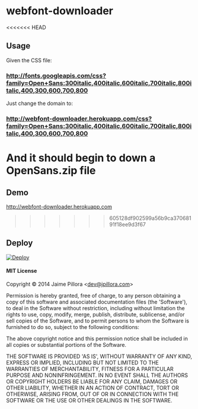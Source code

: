 # webfont-downloader

<<<<<<< HEAD
## Usage

Given the CSS file:

### http://fonts.googleapis.com/css?family=Open+Sans:300italic,400italic,600italic,700italic,800italic,400,300,600,700,800

Just change the domain to:

### http://webfont-downloader.herokuapp.com/css?family=Open+Sans:300italic,400italic,600italic,700italic,800italic,400,300,600,700,800

And it should begin to down a OpenSans.zip file
=======
## Demo

http://webfont-downloader.herokuapp.com
>>>>>>> 605128df902599a56b9ca37068191f18ee9d3f67

## Deploy

[![Deploy](https://www.herokucdn.com/deploy/button.png)](https://heroku.com/deploy)

#### MIT License

Copyright © 2014 Jaime Pillora &lt;dev@jpillora.com&gt;

Permission is hereby granted, free of charge, to any person obtaining
a copy of this software and associated documentation files (the
'Software'), to deal in the Software without restriction, including
without limitation the rights to use, copy, modify, merge, publish,
distribute, sublicense, and/or sell copies of the Software, and to
permit persons to whom the Software is furnished to do so, subject to
the following conditions:

The above copyright notice and this permission notice shall be
included in all copies or substantial portions of the Software.

THE SOFTWARE IS PROVIDED 'AS IS', WITHOUT WARRANTY OF ANY KIND,
EXPRESS OR IMPLIED, INCLUDING BUT NOT LIMITED TO THE WARRANTIES OF
MERCHANTABILITY, FITNESS FOR A PARTICULAR PURPOSE AND NONINFRINGEMENT.
IN NO EVENT SHALL THE AUTHORS OR COPYRIGHT HOLDERS BE LIABLE FOR ANY
CLAIM, DAMAGES OR OTHER LIABILITY, WHETHER IN AN ACTION OF CONTRACT,
TORT OR OTHERWISE, ARISING FROM, OUT OF OR IN CONNECTION WITH THE
SOFTWARE OR THE USE OR OTHER DEALINGS IN THE SOFTWARE.